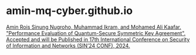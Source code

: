 # amin-mq-cyber.github.io
[Amin Rois Sinung Nugroho, Muhammad Ikram, and Mohamed Ali Kaafar.
"Performance Evaluation of Quantum-Secure Symmetric Key Agreement".
Accepted and will be Published in 17th International Conference on Security
of Information and Networks (SIN’24 CONF), 2024.]([https://github.com/amin-mq-cyber/amin-mq-cyber.github.io/blob/main/amin-sin-conf-paperv31october.pdf])
